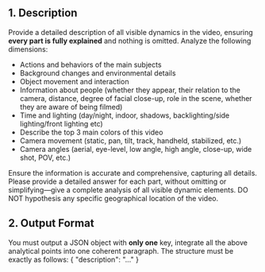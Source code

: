 ## 1. Description
Provide a detailed description of all visible dynamics in the video, ensuring **every part is fully explained** and nothing is omitted. Analyze the following dimensions:

- Actions and behaviors of the main subjects  
- Background changes and environmental details  
- Object movement and interaction  
- Information about people (whether they appear, their relation to the camera, distance, degree of facial close-up, role in the scene, whether they are aware of being filmed) 
- Time and lighting (day/night, indoor, shadows, backlighting/side lighting/front lighting etc)
- Describe the top 3 main colors of this video
- Camera movement (static, pan, tilt, track, handheld, stabilized, etc.)  
- Camera angles (aerial, eye-level, low angle, high angle, close-up, wide shot, POV, etc.)  

Ensure the information is accurate and comprehensive, capturing all details. Please provide a detailed answer for each part, without omitting or simplifying—give a complete analysis of all visible dynamic elements. DO NOT hypothesis any specific geographical location of the video.

## 2. Output Format
You must output a JSON object with **only one** key, integrate all the above analytical points into one coherent paragraph. The structure must be exactly as follows:
{
  "description": "..."
}